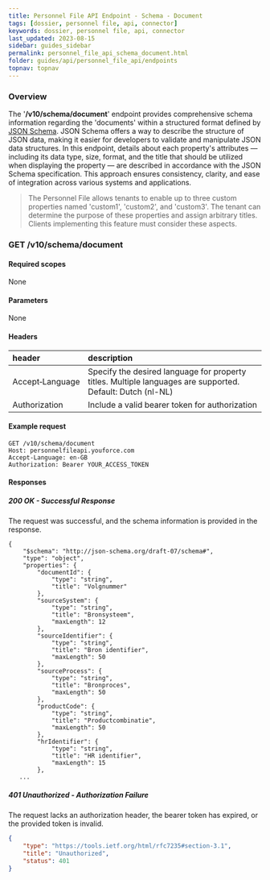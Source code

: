 ```yaml
---
title: Personnel File API Endpoint - Schema - Document
tags: [dossier, personnel file, api, connector]
keywords: dossier, personnel file, api, connector
last_updated: 2023-08-15
sidebar: guides_sidebar
permalink: personnel_file_api_schema_document.html
folder: guides/api/personnel_file_api/endpoints
topnav: topnav
---
```


### Overview
The '**/v10/schema/document**' endpoint provides comprehensive schema information regarding the 'documents' within a structured format 
defined by [JSON Schema](https://json-schema.org/specification.html). JSON Schema offers a way to describe the structure of JSON data, making 
it easier for developers to validate and manipulate JSON data structures. In this endpoint, details about each property's attributes — including 
its data type, size, format, and the title that should be utilized when displaying the property — are described in accordance with the 
JSON Schema specification. This approach ensures consistency, clarity, and ease of integration across various systems and applications.

> The Personnel File allows tenants to enable up to three custom properties named 'custom1', 'custom2', and 'custom3'. The tenant can determine the
> purpose of these properties and assign arbitrary titles. Clients implementing this feature must consider these aspects.

### GET /v10/schema/document
#### Required scopes
None
#### Parameters
None
#### Headers

| header                | description                                                                 |
|:----------------------|:----------------------------------------------------------------------------|
| Accept&#8209;Language | Specify the desired language for property titles. Multiple languages are supported. Default: Dutch (nl-NL) |
| Authorization | Include a valid bearer token for authorization |

#### Example request
```
GET /v10/schema/document
Host: personnelfileapi.youforce.com
Accept-Language: en-GB
Authorization: Bearer YOUR_ACCESS_TOKEN
```

#### Responses
##### 200 OK - Successful Response
The request was successful, and the schema information is provided in the response.
```
{
    "$schema": "http://json-schema.org/draft-07/schema#",
    "type": "object",
    "properties": {
        "documentId": {
            "type": "string",
            "title": "Volgnummer"
        },
        "sourceSystem": {
            "type": "string",
            "title": "Bronsysteem",
            "maxLength": 12
        },
        "sourceIdentifier": {
            "type": "string",
            "title": "Bron identifier",
            "maxLength": 50
        },
        "sourceProcess": {
            "type": "string",
            "title": "Bronproces",
            "maxLength": 50
        },
        "productCode": {
            "type": "string",
            "title": "Productcombinatie",
            "maxLength": 50
        },
        "hrIdentifier": {
            "type": "string",
            "title": "HR identifier",
            "maxLength": 15
        },
   ...
```

##### 401 Unauthorized - Authorization Failure
The request lacks an authorization header, the bearer token has expired, or the provided token is invalid.
```json
{
    "type": "https://tools.ietf.org/html/rfc7235#section-3.1",
    "title": "Unauthorized",
    "status": 401
}
```
